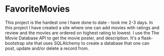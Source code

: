 # FavoriteMovies
This project is the hardest one I have done to date - took me 2-3 days. In this project I have created a site where one can add movies with ratings and review and the movies are ordered on highest rating to lowest. I use the The Movie Database API to get the movie poster, and description. It's a flask-bootstrap site that uses SQLAlchemy to create a database that one can post, update and/or delete a record from. 
